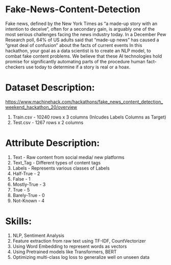 # Fake-News-Content-Detection
Fake news, defined by the New York Times as “a made-up story with an intention to deceive”, often for a secondary gain, is arguably one of the most serious challenges facing the news industry today. In a December Pew Research poll, 64% of US adults said that “made-up news” has caused a “great deal of confusion” about the facts of current events  In this hackathon, your goal as a data scientist is to create an NLP model, to combat fake content problems. We believe that these AI technologies hold promise for significantly automating parts of the procedure human fact-checkers use today to determine if a story is real or a hoax.

# Dataset Description:
https://www.machinehack.com/hackathons/fake_news_content_detection_weekend_hackathon_20/overview
1. Train.csv - 10240 rows x 3 columns (Inlcudes Labels Columns as Target)
2. Test.csv - 1267 rows x 2 columns
 

# Attribute Description:

1. Text - Raw content from social media/ new platforms
2. Text_Tag - Different types of content tags
3. Labels - Represents various classes of Labels
4. Half-True - 2
5. False - 1
6. Mostly-True - 3
7. True - 5
8. Barely-True - 0
9. Not-Known - 4

# Skills:

1. NLP, Sentiment Analysis
2. Feature extraction from raw text using TF-IDF, CountVectorizer
3. Using Word Embedding to represent words as vectors
4. Using Pretrained models like Transformers, BERT
5. Optimizing multi-class log loss to generalize well on unseen data

